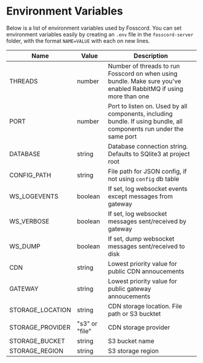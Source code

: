 # Environment Variables

Below is a list of environment variables used by Fosscord.
You can set environment variables easily by creating an `.env` file
in the `fosscord-server` folder, with the format `NAME=VALUE` with each on new lines.

| Name             | Value          | Description                                                                                                          |
| ---------------- | -------------- | -------------------------------------------------------------------------------------------------------------------- |
| THREADS          | number         | Number of threads to run Fosscord on when using bundle. Make sure you've enabled RabbitMQ if using more than one     |
| PORT             | number         | Port to listen on. Used by all components, including bundle. If using bundle, all components run under the same port |
| DATABASE         | string         | Database connection string. Defaults to SQlite3 at project root                                                      |
| CONFIG_PATH      | string         | File path for JSON config, if not using `config` db table                                                            |
| WS_LOGEVENTS     | boolean        | If set, log websocket events except messages from gateway                                                            |
| WS_VERBOSE       | boolean        | If set, log websocket messages sent/received by gateway                                                              |
| WS_DUMP          | boolean        | If set, dump websocket messages sent/received to disk                                                                |
| CDN              | string         | Lowest priority value for public CDN annoucements                                                                    |
| GATEWAY          | string         | Lowest priority value for public gateway annoucements                                                                |
| STORAGE_LOCATION | string         | CDN storage location. File path or S3 bucktet                                                                        |
| STORAGE_PROVIDER | "s3" or "file" | CDN storage provider                                                                                                 |
| STORAGE_BUCKET   | string         | S3 bucket name                                                                                                       |
| STORAGE_REGION   | string         | S3 storage region                                                                                                    |
